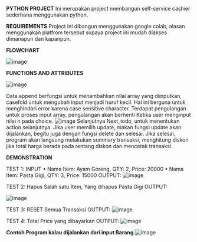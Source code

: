 **PYTHON PROJECT**
	Ini merupakan project membangun self-service cashier sederhana menggunakan python.
	
**REQUIREMENTS**
Project ini dibangun menggunakan google colab, alasan menggunakan platfrom tersebut supaya project ini mudah diakses dimanapun dan kapanpun.

**FLOWCHART**












 ![image](https://user-images.githubusercontent.com/8916321/231964799-70638622-a0b7-4588-9f86-bd31aab92d03.png)

**FUNCTIONS AND ATTRIBUTES**





![image](https://user-images.githubusercontent.com/8916321/231965079-25d54a7f-7c7c-4144-96ad-2d6424100f75.png)


Data.append berfungsi untuk menambahkan nilai array yang diinputkan, casefold untuk  mengubah input menjadi huruf kecil. Hal ini berguna untuk menghindari error karena case sensitive character.
Terdapat pengulangan untuk proses input array, pengulangan akan berhenti Ketika user menginput nilai n pada choice.
![image](https://user-images.githubusercontent.com/8916321/231966578-986dbf19-788a-4dcf-a847-34fad59e03cf.png)
Selanjutnya Next_todo, untuk menentukan action selanjutnya. Jika user memilih update, makan fungsi update akan dijalankan, begitu juga dengan fungsi delete dan selesai. Jika selesai, program akan langsung melakukan summary transaksi, menghitung diskon jika total harga berada pada rentang diskon dan mencetak transaksi.

**DEMONSTRATION**

TEST 1: INPUT
•	Nama Item: Ayam Goreng, QTY: 2, Price: 20000
•	Nama Item: Pasta Gigi, QTY: 3, Price: 15000
      OUTPUT:
 ![image](https://user-images.githubusercontent.com/8916321/231966780-5d1330ea-949e-4ef6-943e-2a9ed8403810.png)
 
TEST 2: Hapus Salah satu Item, Yang dihapus Pasta Gigi
OUTPUT:










 ![image](https://user-images.githubusercontent.com/8916321/231966906-9020ee35-07e2-4d75-be38-850f03917b97.png)
 
TEST 3: RESET Semua Transaksi
OUTPUT:
![image](https://user-images.githubusercontent.com/8916321/231966999-db73e269-8b24-4830-9673-fee4f2b64406.png)

TEST 4: Total Price yang dibayarkan
OUTPUT:
![image](https://user-images.githubusercontent.com/8916321/231967089-0064b200-7fd8-42a2-898f-cb4307a7f353.png)

**Contoh Program kalau dijalankan dari input Barang**
![image](https://user-images.githubusercontent.com/8916321/231967222-f116bba7-efa3-4d3f-99a9-556623cc9e45.png)
